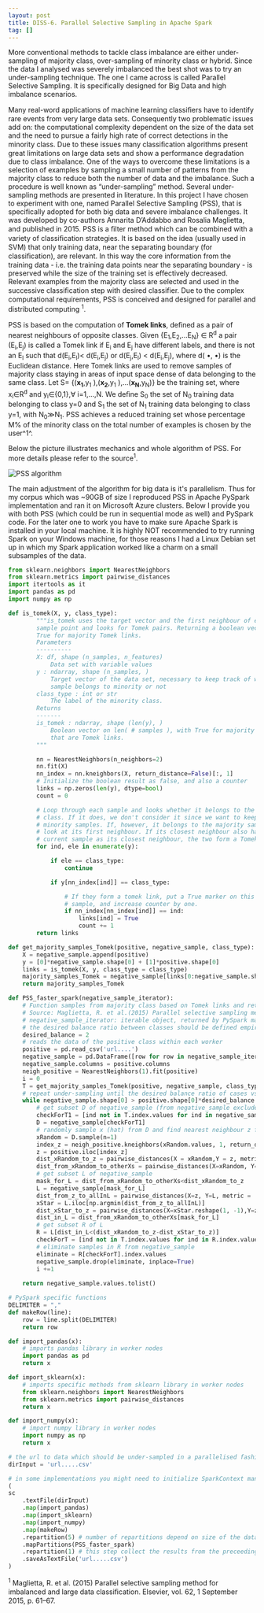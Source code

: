 ```yaml
---
layout: post
title: DISS-6. Parallel Selective Sampling in Apache Spark
tag: []
---
```


More conventional methods to tackle class imbalance are either under-sampling of majority class, over-sampling of minority class or hybrid. Since the data I analysed was severely imbalanced the best shot was to try an under-sampling technique. The one I came across is called Parallel Selective Sampling. It is specifically designed for Big Data and high imbalance scenarios. 

Many real-word applications of machine learning classiﬁers have to identify rare events from very large data sets. Consequently two problematic issues add on: the computational complexity dependent on the size of the data set and the need to pursue a fairly high rate of correct detections in the minority class. Due to these issues many classiﬁcation algorithms present great limitations on large data sets and show a performance degradation due to class imbalance. One of the ways to overcome these limitations is a selection of examples by sampling a small number of patterns from the majority class to reduce both the number of data and the imbalance. Such a procedure is well known as “under-sampling” method. Several under-sampling methods are presented in literature. In this project I have chosen to experiment with one, named Parallel Selective Sampling (PSS), that is specifically adopted for both big data and severe imbalance challenges. It was developed by co-authors Annarita D’Addabbo and Rosalia Maglietta, and published in 2015. PSS is a ﬁlter method which can be combined with a variety of classiﬁcation strategies. It is based on the idea (usually used in SVM) that only training data, near the separating boundary (for classiﬁcation), are relevant. In this way the core information from the training data - i.e. the training data points near the separating boundary - is preserved while the size of the training set is effectively decreased. Relevant examples from the majority class are selected and used in the successive classiﬁcation step with desired classifier. Due to the complex computational requirements, PSS is conceived and designed for parallel and distributed computing <sup>1</sup>.

PSS is based on the computation of **Tomek links**, deﬁned as a pair of nearest neighbours of opposite classes. Given {E<sub>1</sub>,E<sub>2</sub>,…E<sub>N</sub>} ∈ R<sup>d</sup> a pair (E<sub>i</sub>,E<sub>j</sub>) is called a Tomek link if E<sub>i</sub> and E<sub>j</sub> have different labels, and there is not an E<sub>l</sub> such that d(E<sub>i</sub>,E<sub>l</sub>)< d(E<sub>i</sub>,E<sub>j</sub>) or d(E<sub>j</sub>,E<sub>l</sub>) < d(E<sub>i</sub>,E<sub>j</sub>), where d( •, •) is the Euclidean distance. Here Tomek links are used to remove samples of majority class staying in areas of input space dense of data belonging to the same class.
Let S= {(**x<sub>1</sub>**,y<sub>1</sub> ),(**x<sub>2</sub>**,y<sub>1</sub> ),…(**x<sub>N</sub>**,y<sub>N</sub>)} be the training set, where x<sub>i</sub>∈R<sup>d</sup>  and y<sub>i</sub>∈{0,1},∀ i=1,…,N. We deﬁne S<sub>0</sub> the set of N<sub>0</sub> training data belonging to class y=0 and S<sub>1</sub> the set of N<sub>1</sub>  training data belonging to class y=1, with N<sub>0</sub>≫N<sub>1</sub>. PSS achieves a reduced training set whose percentage M% of the minority class on the total number of examples is chosen by the user^1^.

Below the picture illustrates mechanics and whole algorithm of PSS. For more details please refer to the source<sup>1</sup>.

![PSS algorithm](../images/PSSalgorithm.JPG)

The main adjustment of the algorithm for big data is it's parallelism. Thus for my corpus which was ~90GB of size I reproduced PSS in Apache PySpark implementation and ran it on Microsoft Azure clusters. Below I provide you with both PSS (which could be run in sequential mode as well) and PySpark code. For the later one to work you have to make sure Apache Spark is installed in your local machine. It is highly NOT recommended to try running Spark on your Windows machine, for those reasons I had a Linux Debian set up in which my Spark application worked like a charm on a small subsamples of the data.

```python
from sklearn.neighbors import NearestNeighbors
from sklearn.metrics import pairwise_distances
import itertools as it
import pandas as pd
import numpy as np

def is_tomek(X, y, class_type):
        """is_tomek uses the target vector and the first neighbour of every
        sample point and looks for Tomek pairs. Returning a boolean vector with
        True for majority Tomek links.
        Parameters
        ----------
        X: df, shape (n_samples, n_features)
            Data set with variable values
        y : ndarray, shape (n_samples, )
            Target vector of the data set, necessary to keep track of whether a
            sample belongs to minority or not
        class_type : int or str
            The label of the minority class.
        Returns
        -------
        is_tomek : ndarray, shape (len(y), )
            Boolean vector on len( # samples ), with True for majority samples
            that are Tomek links.
        """

        nn = NearestNeighbors(n_neighbors=2)
        nn.fit(X)
        nn_index = nn.kneighbors(X, return_distance=False)[:, 1]
        # Initialize the boolean result as false, and also a counter
        links = np.zeros(len(y), dtype=bool)
        count = 0

        # Loop through each sample and looks whether it belongs to the minority
        # class. If it does, we don't consider it since we want to keep all
        # minority samples. If, however, it belongs to the majority sample we
        # look at its first neighbour. If its closest neighbour also has the
        # current sample as its closest neighbour, the two form a Tomek link.
        for ind, ele in enumerate(y):

            if ele == class_type:
                continue

            if y[nn_index[ind]] == class_type:

                # If they form a tomek link, put a True marker on this
                # sample, and increase counter by one.
                if nn_index[nn_index[ind]] == ind:
                    links[ind] = True
                    count += 1
        return links

def get_majority_samples_Tomek(positive, negative_sample, class_type):
    X = negative_sample.append(positive)
    y = [0]*negative_sample.shape[0] + [1]*positive.shape[0]
    links = is_tomek(X, y, class_type = class_type)
    majority_samples_Tomek = negative_sample[links[0:negative_sample.shape[0]]]
    return majority_samples_Tomek

def PSS_faster_spark(negative_sample_iterator):
    # Function samples from majority class based on Tomek links and returns reduced samples of majority class
    # Source: Maglietta, R. et al.(2015) Parallel selective sampling method for imbalanced and large data. 
    # negative_sample_iterator: iterable object, returned by PySpark mapPartition function. iterable object contains rows of the partition.
    # the desired balance ratio between classes should be defined empirically
    desired_balance = 2 
    # reads the data of the positive class within each worker
    positive = pd.read_csv('url....') 
    negative_sample = pd.DataFrame([row for row in negative_sample_iterator], dtype = float)
    negative_sample.columns = positive.columns
    neigh_positive = NearestNeighbors(1).fit(positive)
    i = 0
    T = get_majority_samples_Tomek(positive, negative_sample, class_type = 1)
    # repeat under-sampling until the desired balance ratio of cases vs. controls is reached
    while negative_sample.shape[0] > positive.shape[0]*desired_balance: 
        # get subset D of negative_sample (from negative_sample exclude Tomek links)
        checkForT1 = [ind not in T.index.values for ind in negative_sample.index.values]
        D = negative_sample[checkForT1]
        # randomly sample x (hat) from D and find nearest neighbour z from minority class
        xRandom = D.sample(n=1)
        index_z = neigh_positive.kneighbors(xRandom.values, 1, return_distance=False)[0]
        z = positive.iloc[index_z]
        dist_xRandom_to_z = pairwise_distances(X = xRandom,Y = z, metric = 'matching')[0][0]
        dist_from_xRandom_to_otherXs = pairwise_distances(X=xRandom, Y=negative_sample, metric = 'matching')[0]
        # get subset L of negative_sample
        mask_for_L = dist_from_xRandom_to_otherXs<dist_xRandom_to_z
        L = negative_sample[mask_for_L]    
        dist_from_z_to_allInL = pairwise_distances(X=z, Y=L, metric = 'matching')[0]
        xStar = L.iloc[np.argmin(dist_from_z_to_allInL)]
        dist_xStar_to_z = pairwise_distances(X=xStar.reshape(1, -1),Y=z, metric = 'matching')[0][0]
        dist_in_L = dist_from_xRandom_to_otherXs[mask_for_L]
        # get subset R of L
        R = L[dist_in_L<(dist_xRandom_to_z-dist_xStar_to_z)]
        checkForT = [ind not in T.index.values for ind in R.index.values]
        # eliminate samples in R from negative_sample
        eliminate = R[checkForT].index.values
        negative_sample.drop(eliminate, inplace=True)
        i +=1
        
    return negative_sample.values.tolist()

# PySpark specific functions
DELIMITER = ","
def makeRow(line):
    row = line.split(DELIMITER)
    return row

def import_pandas(x):
    # imports pandas library in worker nodes
    import pandas as pd
    return x

def import_sklearn(x):
    # imports specific methods from sklearn library in worker nodes
    from sklearn.neighbors import NearestNeighbors
    from sklearn.metrics import pairwise_distances
    return x

def import_numpy(x):
    # import numpy library in worker nodes
    import numpy as np
    return x

# the url to data which should be under-sampled in a parallelised fashion. This case it was all negative samples.
dirInput = 'url.....csv'

# in some implementations you might need to initialize SparkContext manually. On how to do that see here: http://spark.apache.org/docs/latest/programming-guide.html#initializing-spark
(
sc
    .textFile(dirInput)
    .map(import_pandas)
    .map(import_sklearn)
    .map(import_numpy)
    .map(makeRow)
    .repartition(5) # number of repartitions depend on size of the data, how fast is the algorithm to undersample, how many cases you'd like to have at the end of under-sampling, etc.
    .mapPartitions(PSS_faster_spark)
    .repartition(1) # this step collect the results from the preceeding 5 partitions into one partition which enables us to save results in one file instead of many of them. On computer cluster you should use it with caution because this function collects all remaining data to one machine. If the data is too big the worker may crash.
    .saveAsTextFile('url.....csv')
)

```

<sup>1</sup> Maglietta, R. et al. (2015) Parallel selective sampling method for imbalanced and large data classiﬁcation. Elsevier, vol. 62, 1 September 2015, p. 61–67.
